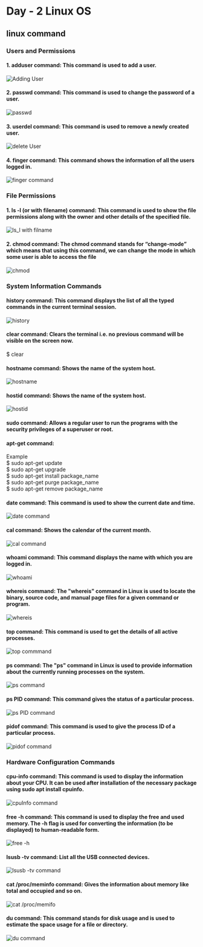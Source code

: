 # Day - 2 Linux OS
## linux command
### Users and Permissions
 #### 1. adduser command: This command is used to add a user.
   ![Adding User](./resource/addUser.png)
 #### 2. passwd command: This command is used to change the password of a user.
   ![passwd](./resource/passwd.png)
 #### 3. userdel command: This command is used to remove a newly created user.
   ![delete User](./resource/userdel.png)
 #### 4. finger command: This command shows the information of all the users logged in.
   ![finger command](./resource/finger.png)
### File Permissions
 #### 1. ls -l (or with filename) command: This command is used to show the file permissions along with the owner and other details of the specified file. 
   ![ls_l with filname](./resource/lsLfilename.png)
 #### 2. chmod command: The chmod command stands for “change-mode” which means that using this command, we can change the mode in which some user is able to access the file
   ![chmod](./resource/chmod.png)
### System Information Commands
 #### history command: This command displays the list of all the typed commands in the current terminal session.
   ![history](./resource/history.png)
 #### clear command: Clears the terminal i.e. no previous command will be visible on the screen now.
   $ clear
 #### hostname command: Shows the name of the system host.
   ![hostname](./resource/hostname.png)
 #### hostid command: Shows the name of the system host.
   ![hostid](./resource/hostid.png)
 #### sudo command: Allows a regular user to run the programs with the security privileges of a superuser or root.
 #### apt-get command: 
  Example <br/> 
   $ sudo apt-get update <br/> 
   $ sudo apt-get upgrade <br/> 
   $ sudo apt-get install package_name <br/>
   $ sudo apt-get purge package_name <br/>
   $ sudo apt-get remove package_name <br/>
 #### date command: This command is used to show the current date and time. 
  ![date command](./resource/date.png)
 #### cal command: Shows the calendar of the current month.
   ![cal command](./resource/cal.png)
 #### whoami command: This command displays the name with which you are logged in.
   ![whoami](./resource/whoami.png)
 #### whereis command: The "whereis" command in Linux is used to locate the binary, source code, and manual page files for a given command or program.
   ![whereis](./resource/whereis.png)
 #### top command: This command is used to get the details of all active processes.
   ![top commmand](./resource/top.png)
 #### ps command: The "ps" command in Linux is used to provide information about the currently running processes on the system.
   ![ps command](./resource/ps.png)
 #### ps PID command: This command gives the status of a particular process.
   ![ps PID command](./resource/psPID.png)
 #### pidof command: This command is used to give the process ID of a particular process.
   ![pidof command](./resource/pidof.png)

### Hardware Configuration Commands
  #### cpu-info command: This command is used to display the information about your CPU. It can be used after installation of the necessary package using sudo apt install cpuinfo.
   ![cpuInfo command](./resource/cpuInfo.png)
  #### free -h command: This command is used to display the free and used memory. The -h flag is used for converting the information (to be displayed) to human-readable form.
   ![free -h](./resource/free-h.png)
  #### lsusb -tv command: List all the USB connected devices.
   ![lsusb -tv command](./resource/lsusb-tv.png)
  #### cat /proc/meminfo command: Gives the information about memory like total and occupied and so on.
   ![cat /proc/memifo](./resource/catMemory.png)
  #### du command: This command stands for disk usage and is used to estimate the space usage for a file or directory. 
   ![du command](./resource/du.png)


